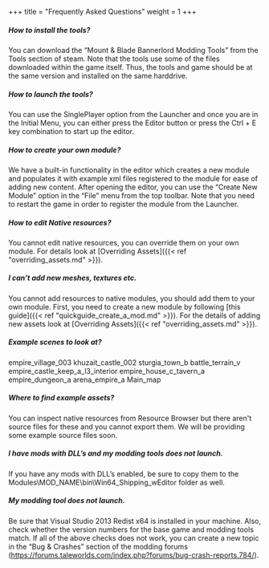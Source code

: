 +++
title = "Frequently Asked Questions"
weight = 1
+++

##### How to install the tools?

You can download the “Mount & Blade Bannerlord Modding Tools” from the Tools section of steam. Note that the tools use some of the files downloaded within the game itself. Thus, the tools and game should be at the same version and installed on the same harddrive.

##### How to launch the tools?
You can use the SinglePlayer option from the Launcher and once you are in the Initial Menu, you can either press the Editor button or press the Ctrl + E key combination to start up the editor. 

##### How to create your own module?
We have a built-in functionality in the editor which creates a new module and populates it with example xml files registered to the module for ease of adding new content. After opening the editor, you can use the “Create New Module” option in the “File” menu from the top toolbar. Note that you need to restart the game in order to register the module from the Launcher. 

##### How to edit Native resources?
You cannot edit native resources, you can override them on your own module. For details look at [Overriding Assets]({{< ref "overriding_assets.md" >}}).

##### I can’t add new meshes, textures etc.
You cannot add resources to native modules, you should add them to your own module. First, you need to create a new module by following [this guide]({{< ref "quickguide_create_a_mod.md" >}}).
For the details of adding new assets look at [Overriding Assets]({{< ref "overriding_assets.md" >}}).

##### Example scenes to look at?

empire_village_003
khuzait_castle_002
sturgia_town_b
battle_terrain_v
empire_castle_keep_a_l3_interior
empire_house_c_tavern_a
empire_dungeon_a
arena_empire_a
Main_map
		
##### Where to find example assets?
You can inspect native resources from Resource Browser but there aren't source files for these and you cannot export them. We will be providing some example source files soon.

##### I have mods with DLL’s and my modding tools does not launch.
If you have any mods with DLL’s enabled, be sure to copy them to the Modules\MOD_NAME\bin\Win64_Shipping_wEditor folder as well.

##### My modding tool does not launch.
Be sure that Visual Studio 2013 Redist x64 is installed in your machine. Also, check whether the version numbers for the base game and modding tools match. If all of the above checks does not work, you can create a new topic in the “Bug & Crashes” section of the modding forums (https://forums.taleworlds.com/index.php?forums/bug-crash-reports.784/). 